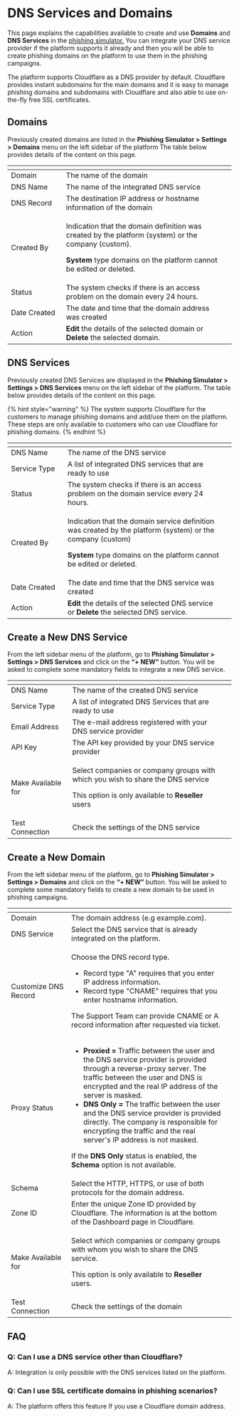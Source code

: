 # DNS Services and Domains

This page explains the capabilities available to create and use **Domains** and **DNS Services** in the [phishing simulator.](https://keepnetlabs.com/products/phishing-simulator) You can integrate your DNS service provider if the platform supports it already and then you will be able to create phishing domains on the platform to use them in the phishing campaigns.

The platform supports Cloudflare as a DNS provider by default. Cloudflare provides instant subdomains for the main domains and it is easy to manage phishing domains and subdomains with Cloudflare and also able to use on-the-fly free SSL certificates.&#x20;

## Domains

Previously created domains are listed in the **Phishing Simulator > Settings > Domains** menu on the left sidebar of the platform The table below provides details of the content on this page.

<table><thead><tr><th width="150"></th><th width="581.1428571428571"></th><th data-hidden></th></tr></thead><tbody><tr><td>Domain</td><td>The name of the domain</td><td></td></tr><tr><td>DNS Name</td><td>The name of the integrated DNS service</td><td></td></tr><tr><td>DNS Record</td><td>The destination IP address or hostname information of the domain</td><td></td></tr><tr><td>Created By</td><td><p>Indication that the domain definition was created by the platform (system) or the company (custom).</p><p></p><p><strong>System</strong> type domains on the platform cannot be edited or deleted.</p></td><td></td></tr><tr><td>Status</td><td>The system checks if there is an access problem on the domain every 24 hours.</td><td></td></tr><tr><td>Date Created</td><td>The date and time that the domain address was created</td><td></td></tr><tr><td>Action</td><td><strong>Edit</strong> the details of the selected domain or <strong>Delete</strong> the selected domain.</td><td></td></tr></tbody></table>

## DNS Services

Previously created DNS Services are displayed in the **Phishing Simulator > Settings > DNS Services** menu on the left sidebar of the platform. The table below provides details of the content on this page.

{% hint style="warning" %}
The system supports Cloudflare for the customers to manage phishing domains and add/use them on the platform. These steps are only available to customers who can use Cloudflare for phishing domains.
{% endhint %}

<table><thead><tr><th width="156.20164126611957"></th><th width="581.1428571428571"></th><th data-hidden></th></tr></thead><tbody><tr><td>DNS Name</td><td>The name of the DNS service</td><td></td></tr><tr><td>Service Type</td><td>A list of integrated DNS services that are ready to use</td><td></td></tr><tr><td>Status</td><td>The system checks if there is an access problem on the domain service every 24 hours.</td><td></td></tr><tr><td>Created By</td><td><p>Indication that the domain service definition was created by the platform (system) or the company (custom)</p><p></p><p><strong>System</strong> type domains on the platform cannot be edited or deleted.</p></td><td></td></tr><tr><td>Date Created</td><td>The date and time that the DNS service was created</td><td></td></tr><tr><td>Action</td><td><strong>Edit</strong> the details of the selected DNS service or <strong>Delete</strong> the selected DNS service.</td><td></td></tr></tbody></table>

## Create a New DNS Service

From the left sidebar menu of the platform, go to **Phishing Simulator > Settings > DNS Services** and click on the **“+ NEW”** button. You will be asked to complete some mandatory fields to integrate a new DNS service.

<table><thead><tr><th width="156.20164126611957"></th><th width="581.1428571428571"></th><th data-hidden></th></tr></thead><tbody><tr><td>DNS Name</td><td>The name of the created DNS service</td><td></td></tr><tr><td>Service Type</td><td>A list of integrated DNS Services that are ready to use</td><td></td></tr><tr><td>Email Address</td><td>The e-mail address registered with your DNS service provider</td><td></td></tr><tr><td>API Key</td><td>The API key provided by your DNS service provider</td><td></td></tr><tr><td>Make Available for</td><td><p>Select companies or company groups with which you wish to share the DNS service</p><p></p><p>This option is only available to <strong>Reseller</strong> users</p></td><td></td></tr><tr><td>Test Connection</td><td>Check the settings of the DNS service</td><td></td></tr></tbody></table>

## Create a New Domain

From the left sidebar menu of the platform, go to **Phishing Simulator > Settings > Domains** and click on the **“+ NEW”** button. You will be asked to complete some mandatory fields to create a new domain to be used in phishing campaigns.

<table><thead><tr><th width="156.20164126611957"></th><th width="581.1428571428571"></th><th data-hidden></th></tr></thead><tbody><tr><td>Domain</td><td>The domain address (e.g example.com).</td><td></td></tr><tr><td>DNS Service</td><td>Select the DNS service that is already integrated on the platform.</td><td></td></tr><tr><td>Customize DNS Record</td><td><p>Choose the DNS record type.</p><ul><li>Record type "A" requires that you enter IP address information.</li><li>Record type "CNAME" requires that you enter hostname information.</li></ul><p>The Support Team can provide CNAME or A record information after requested via ticket.</p></td><td></td></tr><tr><td>Proxy Status</td><td><ul><li><strong>Proxied</strong> <strong>=</strong> Traffic between the user and the DNS service provider is provided through a reverse-proxy server. The traffic between the user and DNS is encrypted and the real IP address of the server is masked. </li><li><strong>DNS</strong> <strong>Only</strong> <strong>=</strong> The traffic between the user and the DNS service provider is provided directly. The company is responsible for encrypting the traffic and the real server's IP address is not masked. </li></ul><p>If the <strong>DNS</strong> <strong>Only</strong> status is enabled, the <strong>Schema</strong> option is not available.</p></td><td></td></tr><tr><td>Schema</td><td>Select the HTTP, HTTPS, or use of both protocols for the domain address.</td><td></td></tr><tr><td>Zone ID</td><td>Enter the unique Zone ID provided by Cloudflare. The information is at the bottom of the Dashboard page in Cloudflare.</td><td></td></tr><tr><td>Make Available for</td><td><p>Select which companies or company groups with whom you wish to share the DNS service. </p><p></p><p>This option is only available to <strong>Reseller</strong> users.</p></td><td></td></tr><tr><td>Test Connection</td><td>Check the settings of the domain</td><td></td></tr></tbody></table>

## **FAQ**

### Q: Can I use a DNS service other than Cloudflare?

A: Integration is only possible with the DNS services listed on the platform.

### Q: Can I use SSL certificate domains in phishing scenarios?

A: The platform offers this feature If you use a Cloudflare domain address.
